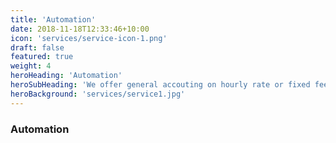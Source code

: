 ```yaml
---
title: 'Automation'
date: 2018-11-18T12:33:46+10:00
icon: 'services/service-icon-1.png'
draft: false
featured: true
weight: 4
heroHeading: 'Automation'
heroSubHeading: 'We offer general accouting on hourly rate or fixed fee'
heroBackground: 'services/service1.jpg'
---
```


### Automation
